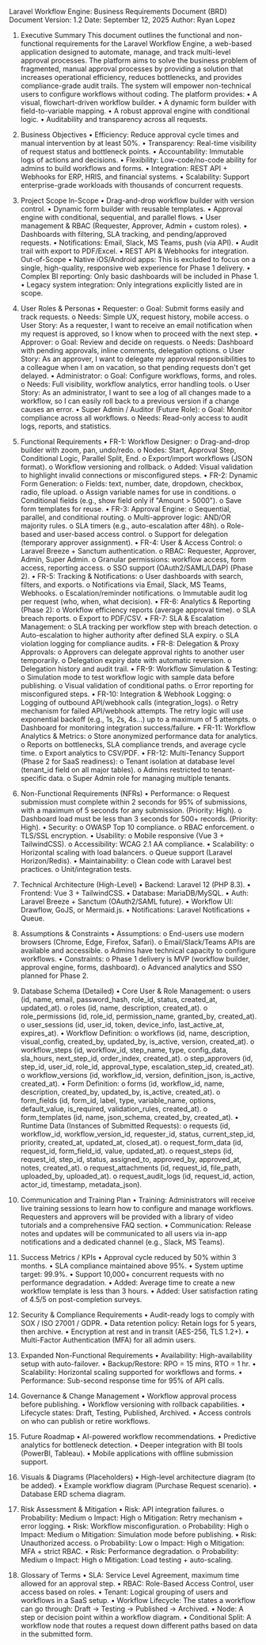 Laravel Workflow Engine: Business Requirements Document (BRD)
Document Version: 1.2 Date: September 12, 2025 
Author: Ryan Lopez
1. Executive Summary
This document outlines the functional and non-functional requirements for the Laravel Workflow Engine, a web-based application designed to automate, manage, and track multi-level approval processes. The platform aims to solve the business problem of fragmented, manual approval processes by providing a solution that increases operational efficiency, reduces bottlenecks, and provides compliance-grade audit trails. The system will empower non-technical users to configure workflows without coding.
The platform provides:
•	A visual, flowchart-driven workflow builder.
•	A dynamic form builder with field-to-variable mapping.
•	A robust approval engine with conditional logic.
•	Auditability and transparency across all requests.
2. Business Objectives
•	Efficiency: Reduce approval cycle times and manual intervention by at least 50%.
•	Transparency: Real-time visibility of request status and bottleneck points.
•	Accountability: Immutable logs of actions and decisions.
•	Flexibility: Low-code/no-code ability for admins to build workflows and forms.
•	Integration: REST API + Webhooks for ERP, HRIS, and financial systems.
•	Scalability: Support enterprise-grade workloads with thousands of concurrent requests.
3. Project Scope
In-Scope
•	Drag-and-drop workflow builder with version control.
•	Dynamic form builder with reusable templates.
•	Approval engine with conditional, sequential, and parallel flows.
•	User management & RBAC (Requester, Approver, Admin + custom roles).
•	Dashboards with filtering, SLA tracking, and pending/approved requests.
•	Notifications: Email, Slack, MS Teams, push (via API).
•	Audit trail with export to PDF/Excel.
•	REST API & Webhooks for integration.
Out-of-Scope
•	Native iOS/Android apps: This is excluded to focus on a single, high-quality, responsive web experience for Phase 1 delivery.
•	Complex BI reporting: Only basic dashboards will be included in Phase 1.
•	Legacy system integration: Only integrations explicitly listed are in scope.
4. User Roles & Personas
•	Requester:
o	Goal: Submit forms easily and track requests.
o	Needs: Simple UX, request history, mobile access.
o	User Story: As a requester, I want to receive an email notification when my request is approved, so I know when to proceed with the next step.
•	Approver:
o	Goal: Review and decide on requests.
o	Needs: Dashboard with pending approvals, inline comments, delegation options.
o	User Story: As an approver, I want to delegate my approval responsibilities to a colleague when I am on vacation, so that pending requests don't get delayed.
•	Administrator:
o	Goal: Configure workflows, forms, and roles.
o	Needs: Full visibility, workflow analytics, error handling tools.
o	User Story: As an administrator, I want to see a log of all changes made to a workflow, so I can easily roll back to a previous version if a change causes an error.
•	Super Admin / Auditor (Future Role):
o	Goal: Monitor compliance across all workflows.
o	Needs: Read-only access to audit logs, reports, and statistics.
5. Functional Requirements
•	FR-1: Workflow Designer:
o	Drag-and-drop builder with zoom, pan, undo/redo.
o	Nodes: Start, Approval Step, Conditional Logic, Parallel Split, End.
o	Export/import workflows (JSON format).
o	Workflow versioning and rollback.
o	Added: Visual validation to highlight invalid connections or misconfigured steps.
•	FR-2: Dynamic Form Generation:
o	Fields: text, number, date, dropdown, checkbox, radio, file upload.
o	Assign variable names for use in conditions.
o	Conditional fields (e.g., show field only if "Amount > 5000").
o	Save form templates for reuse.
•	FR-3: Approval Engine:
o	Sequential, parallel, and conditional routing.
o	Multi-approver logic: AND/OR majority rules.
o	SLA timers (e.g., auto-escalation after 48h).
o	Role-based and user-based access control.
o	Support for delegation (temporary approver assignment).
•	FR-4: User & Access Control:
o	Laravel Breeze + Sanctum authentication.
o	RBAC: Requester, Approver, Admin, Super Admin.
o	Granular permissions: workflow access, form access, reporting access.
o	SSO support (OAuth2/SAML/LDAP) (Phase 2).
•	FR-5: Tracking & Notifications:
o	User dashboards with search, filters, and exports.
o	Notifications via Email, Slack, MS Teams, Webhooks.
o	Escalation/reminder notifications.
o	Immutable audit log per request (who, when, what decision).
•	FR-6: Analytics & Reporting (Phase 2):
o	Workflow efficiency reports (average approval time).
o	SLA breach reports.
o	Export to PDF/CSV.
•	FR-7: SLA & Escalation Management:
o	SLA tracking per workflow step with breach detection.
o	Auto-escalation to higher authority after defined SLA expiry.
o	SLA violation logging for compliance audits.
•	FR-8: Delegation & Proxy Approvals:
o	Approvers can delegate approval rights to another user temporarily.
o	Delegation expiry date with automatic reversion.
o	Delegation history and audit trail.
•	FR-9: Workflow Simulation & Testing:
o	Simulation mode to test workflow logic with sample data before publishing.
o	Visual validation of conditional paths.
o	Error reporting for misconfigured steps.
•	FR-10: Integration & Webhook Logging:
o	Logging of outbound API/webhook calls (integration_logs).
o	Retry mechanism for failed API/webhook attempts. The retry logic will use exponential backoff (e.g., 1s, 2s, 4s...) up to a maximum of 5 attempts.
o	Dashboard for monitoring integration success/failure.
•	FR-11: Workflow Analytics & Metrics:
o	Store anonymized performance data for analytics.
o	Reports on bottlenecks, SLA compliance trends, and average cycle time.
o	Export analytics to CSV/PDF.
•	FR-12: Multi-Tenancy Support (Phase 2 for SaaS readiness):
o	Tenant isolation at database level (tenant_id field on all major tables).
o	Admins restricted to tenant-specific data.
o	Super Admin role for managing multiple tenants.
6. Non-Functional Requirements (NFRs)
•	Performance:
o	Request submission must complete within 2 seconds for 95% of submissions, with a maximum of 5 seconds for any submission. (Priority: High).
o	Dashboard load must be less than 3 seconds for 500+ records. (Priority: High).
•	Security:
o	OWASP Top 10 compliance.
o	RBAC enforcement.
o	TLS/SSL encryption.
•	Usability:
o	Mobile responsive (Vue 3 + TailwindCSS).
o	Accessibility: WCAG 2.1 AA compliance.
•	Scalability:
o	Horizontal scaling with load balancers.
o	Queue support (Laravel Horizon/Redis).
•	Maintainability:
o	Clean code with Laravel best practices.
o	Unit/integration tests.
7. Technical Architecture (High-Level)
•	Backend: Laravel 12 (PHP 8.3).
•	Frontend: Vue 3 + TailwindCSS.
•	Database: MariaDB/MySQL.
•	Auth: Laravel Breeze + Sanctum (OAuth2/SAML future).
•	Workflow UI: Drawflow, GoJS, or Mermaid.js.
•	Notifications: Laravel Notifications + Queue.

8. Assumptions & Constraints
•	Assumptions:
o	End-users use modern browsers (Chrome, Edge, Firefox, Safari).
o	Email/Slack/Teams APIs are available and accessible.
o	Admins have technical capacity to configure workflows.
•	Constraints:
o	Phase 1 delivery is MVP (workflow builder, approval engine, forms, dashboard).
o	Advanced analytics and SSO planned for Phase 2.
9. Database Schema (Detailed)
•	Core User & Role Management:
o	users (id, name, email, password_hash, role_id, status, created_at, updated_at).
o	roles (id, name, description, created_at).
o	role_permissions (id, role_id, permission_name, granted_by, created_at).
o	user_sessions (id, user_id, token, device_info, last_active_at, expires_at).
•	Workflow Definition:
o	workflows (id, name, description, visual_config, created_by, updated_by, is_active, version, created_at).
o	workflow_steps (id, workflow_id, step_name, type, config_data, sla_hours, next_step_id, order_index, created_at).
o	step_approvers (id, step_id, user_id, role_id, approval_type, escalation_step_id, created_at).
o	workflow_versions (id, workflow_id, version, definition_json, is_active, created_at).
•	Form Definition:
o	forms (id, workflow_id, name, description, created_by, updated_by, is_active, created_at).
o	form_fields (id, form_id, label, type, variable_name, options, default_value, is_required, validation_rules, created_at).
o	form_templates (id, name, json_schema, created_by, created_at).
•	Runtime Data (Instances of Submitted Requests):
o	requests (id, workflow_id, workflow_version_id, requester_id, status, current_step_id, priority, created_at, updated_at, closed_at).
o	request_form_data (id, request_id, form_field_id, value, updated_at).
o	request_steps (id, request_id, step_id, status, assigned_to, approved_by, approved_at, notes, created_at).
o	request_attachments (id, request_id, file_path, uploaded_by, uploaded_at).
o	request_audit_logs (id, request_id, action, actor_id, timestamp, metadata_json).
10. Communication and Training Plan
•	Training: Administrators will receive live training sessions to learn how to configure and manage workflows. Requesters and approvers will be provided with a library of video tutorials and a comprehensive FAQ section.
•	Communication: Release notes and updates will be communicated to all users via in-app notifications and a dedicated channel (e.g., Slack, MS Teams).
11. Success Metrics / KPIs
•	Approval cycle reduced by 50% within 3 months.
•	SLA compliance maintained above 95%.
•	System uptime target: 99.9%.
•	Support 10,000+ concurrent requests with no performance degradation.
•	Added: Average time to create a new workflow template is less than 3 hours.
•	Added: User satisfaction rating of 4.5/5 on post-completion surveys.
12. Security & Compliance Requirements
•	Audit-ready logs to comply with SOX / ISO 27001 / GDPR.
•	Data retention policy: Retain logs for 5 years, then archive.
•	Encryption at rest and in transit (AES-256, TLS 1.2+).
•	Multi-Factor Authentication (MFA) for all admin users.
13. Expanded Non-Functional Requirements
•	Availability: High-availability setup with auto-failover.
•	Backup/Restore: RPO = 15 mins, RTO = 1 hr.
•	Scalability: Horizontal scaling supported for workflows and forms.
•	Performance: Sub-second response time for 95% of API calls.
14. Governance & Change Management
•	Workflow approval process before publishing.
•	Workflow versioning with rollback capabilities.
•	Lifecycle states: Draft, Testing, Published, Archived.
•	Access controls on who can publish or retire workflows.
15. Future Roadmap
•	AI-powered workflow recommendations.
•	Predictive analytics for bottleneck detection.
•	Deeper integration with BI tools (PowerBI, Tableau).
•	Mobile applications with offline submission support.
16. Visuals & Diagrams (Placeholders)
•	High-level architecture diagram (to be added).
•	Example workflow diagram (Purchase Request scenario).
•	Database ERD schema diagram.
17. Risk Assessment & Mitigation
•	Risk: API integration failures.
o	Probability: Medium
o	Impact: High
o	Mitigation: Retry mechanism + error logging.
•	Risk: Workflow misconfiguration.
o	Probability: High
o	Impact: Medium
o	Mitigation: Simulation mode before publishing.
•	Risk: Unauthorized access.
o	Probability: Low
o	Impact: High
o	Mitigation: MFA + strict RBAC.
•	Risk: Performance degradation.
o	Probability: Medium
o	Impact: High
o	Mitigation: Load testing + auto-scaling.
18. Glossary of Terms
•	SLA: Service Level Agreement, maximum time allowed for an approval step.
•	RBAC: Role-Based Access Control, user access based on roles.
•	Tenant: Logical grouping of users and workflows in a SaaS setup.
•	Workflow Lifecycle: The states a workflow can go through: Draft → Testing → Published → Archived.
•	Node: A step or decision point within a workflow diagram.
•	Conditional Split: A workflow node that routes a request down different paths based on data in the submitted form.


